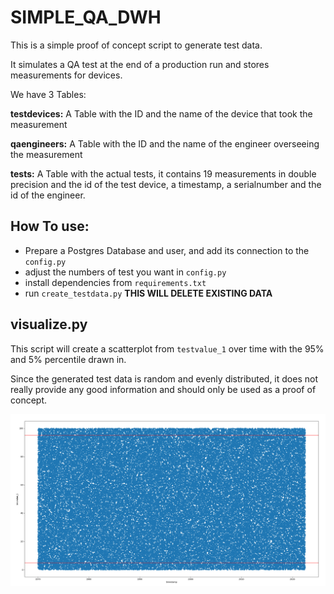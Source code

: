 # SIMPLE_QA_DWH

This is a simple proof of concept script to generate test data.

It simulates a QA test at the end of a production run and stores measurements for devices.


We have 3 Tables:


**testdevices:**
A Table with the ID and the name of the device that took the measurement

**qaengineers:**
A Table with the ID and the name of the engineer overseeing the measurement


**tests:**
A Table with the actual tests, it contains 19 measurements in double precision and the id of the test device, a timestamp, a serialnumber and the id of the engineer.


## How To use:

- Prepare a Postgres Database and user, and add its connection to the `config.py`
- adjust the numbers of test you want in `config.py`
- install dependencies from `requirements.txt`
- run `create_testdata.py`  **THIS WILL DELETE EXISTING DATA**


## visualize.py

This script will create a scatterplot from `testvalue_1` over time with the 95% and 5% percentile drawn in.

Since the generated test data is random and evenly distributed, it does not really provide any good information and should only be used as a proof of concept.

![](scatter.png)
